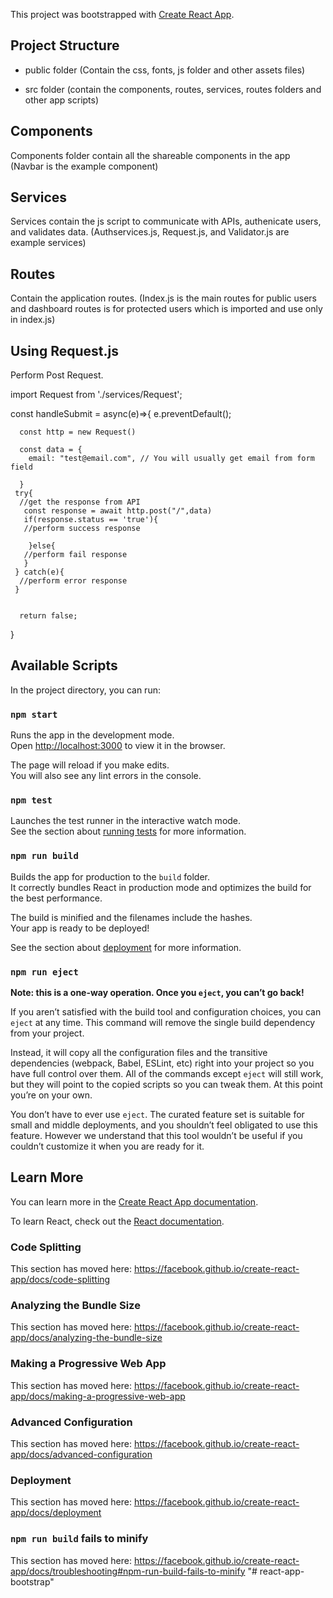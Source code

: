 This project was bootstrapped with [Create React App](https://github.com/facebook/create-react-app).

## Project Structure
- public folder (Contain the css, fonts, js folder and other assets files)
 
- src folder (contain the components, routes, services, routes folders and other app scripts)

## Components

Components folder contain all the shareable components in the app (Navbar is the example component)

## Services

Services contain the js script to communicate with APIs, authenicate users, and validates data. (Authservices.js, Request.js, and Validator.js are example services)

## Routes

Contain the application routes. (Index.js is the main routes for public users and dashboard routes is for protected users which is imported and use only in index.js)

## Using Request.js

Perform Post Request.

 import Request from './services/Request';

  const handleSubmit = async(e)=>{ 
    e.preventDefault();
  
      const http = new Request() 
    
      const data = {
        email: "test@email.com", // You will usually get email from form field
       
      }
     try{
      //get the response from API   
       const response = await http.post("/",data)
       if(response.status == 'true'){
       //perform success response
      
        }else{
       //perform fail response
       }
     } catch(e){
      //perform error response
     }
    
   
      return false;
 }

## Available Scripts

In the project directory, you can run:

### `npm start`

Runs the app in the development mode.<br />
Open [http://localhost:3000](http://localhost:3000) to view it in the browser.

The page will reload if you make edits.<br />
You will also see any lint errors in the console.

### `npm test`

Launches the test runner in the interactive watch mode.<br />
See the section about [running tests](https://facebook.github.io/create-react-app/docs/running-tests) for more information.

### `npm run build`

Builds the app for production to the `build` folder.<br />
It correctly bundles React in production mode and optimizes the build for the best performance.

The build is minified and the filenames include the hashes.<br />
Your app is ready to be deployed!

See the section about [deployment](https://facebook.github.io/create-react-app/docs/deployment) for more information.

### `npm run eject`

**Note: this is a one-way operation. Once you `eject`, you can’t go back!**

If you aren’t satisfied with the build tool and configuration choices, you can `eject` at any time. This command will remove the single build dependency from your project.

Instead, it will copy all the configuration files and the transitive dependencies (webpack, Babel, ESLint, etc) right into your project so you have full control over them. All of the commands except `eject` will still work, but they will point to the copied scripts so you can tweak them. At this point you’re on your own.

You don’t have to ever use `eject`. The curated feature set is suitable for small and middle deployments, and you shouldn’t feel obligated to use this feature. However we understand that this tool wouldn’t be useful if you couldn’t customize it when you are ready for it.

## Learn More

You can learn more in the [Create React App documentation](https://facebook.github.io/create-react-app/docs/getting-started).

To learn React, check out the [React documentation](https://reactjs.org/).

### Code Splitting

This section has moved here: https://facebook.github.io/create-react-app/docs/code-splitting

### Analyzing the Bundle Size

This section has moved here: https://facebook.github.io/create-react-app/docs/analyzing-the-bundle-size

### Making a Progressive Web App

This section has moved here: https://facebook.github.io/create-react-app/docs/making-a-progressive-web-app

### Advanced Configuration

This section has moved here: https://facebook.github.io/create-react-app/docs/advanced-configuration

### Deployment

This section has moved here: https://facebook.github.io/create-react-app/docs/deployment

### `npm run build` fails to minify

This section has moved here: https://facebook.github.io/create-react-app/docs/troubleshooting#npm-run-build-fails-to-minify
"# react-app-bootstrap" 
